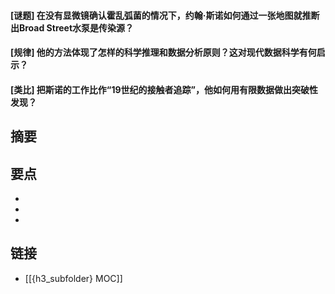 #### [谜题] 在没有显微镜确认霍乱弧菌的情况下，约翰·斯诺如何通过一张地图就推断出Broad Street水泵是传染源？


#### [规律] 他的方法体现了怎样的科学推理和数据分析原则？这对现代数据科学有何启示？


#### [类比] 把斯诺的工作比作“19世纪的接触者追踪”，他如何用有限数据做出突破性发现？


## 摘要


## 要点

- 
- 
- 

## 链接

- [[{h3_subfolder} MOC]]
